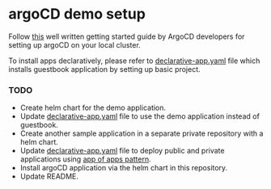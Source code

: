# argoCD demo setup

Follow [this](https://argo-cd.readthedocs.io/en/stable/getting_started/) well written getting started guide by ArgoCD developers for setting up argoCD on your local cluster.

To install apps declaratively, please refer to [declarative-app.yaml](declarative-app.yaml) file which installs guestbook application by setting up basic project.

### TODO
- Create helm chart for the demo application.
- Update [declarative-app.yaml](declarative-app.yaml) file to use the demo application instead of guestbook.
- Create another sample application in a separate private repository with a helm chart.
- Update [declarative-app.yaml](declarative-app.yaml) file to deploy public and private applications using [app of apps pattern](https://argo-cd.readthedocs.io/en/stable/operator-manual/cluster-bootstrapping/#app-of-apps-pattern).
- Install argoCD application via the helm chart in this repository.
- Update README.
